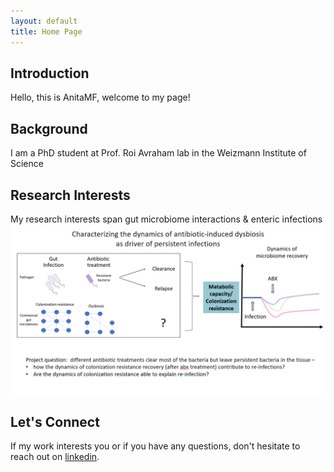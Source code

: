 ```yaml
---
layout: default
title: Home Page
---
```


## Introduction
Hello, this is AnitaMF, welcome to my page!

## Background
I am a PhD student at Prof. Roi Avraham lab in the Weizmann Institute of Science 

## Research Interests
My research interests span gut microbiome interactions & enteric infections
![](/projectQuestion.PNG)

## Let's Connect
If my work interests you or if you have any questions, don't hesitate to reach out on [linkedin](https://www.linkedin.com/in/ana-mejia-fleisacher-546113290/).

